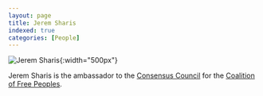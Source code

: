 ```yaml
---
layout: page
title: Jerem Sharis
indexed: true
categories: [People]
---
```


![Jerem Sharis](/persons/jerem_sharis.png){:width="500px"}

Jerem Sharis is the ambassador to the [Consensus Council](/nations/consensus_council) for the [Coalition of Free Peoples](/nations/coalition_of_free_peoples).